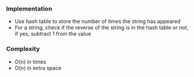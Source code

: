 ### Implementation
- Use hash table to store the number of times the string has appeared
- For a string, check if the reverse of the string is in the hash table or not, if yes, subtract 1 from the value
​
### Complexity
- O(n) in times
- O(n) in extra space
​
​